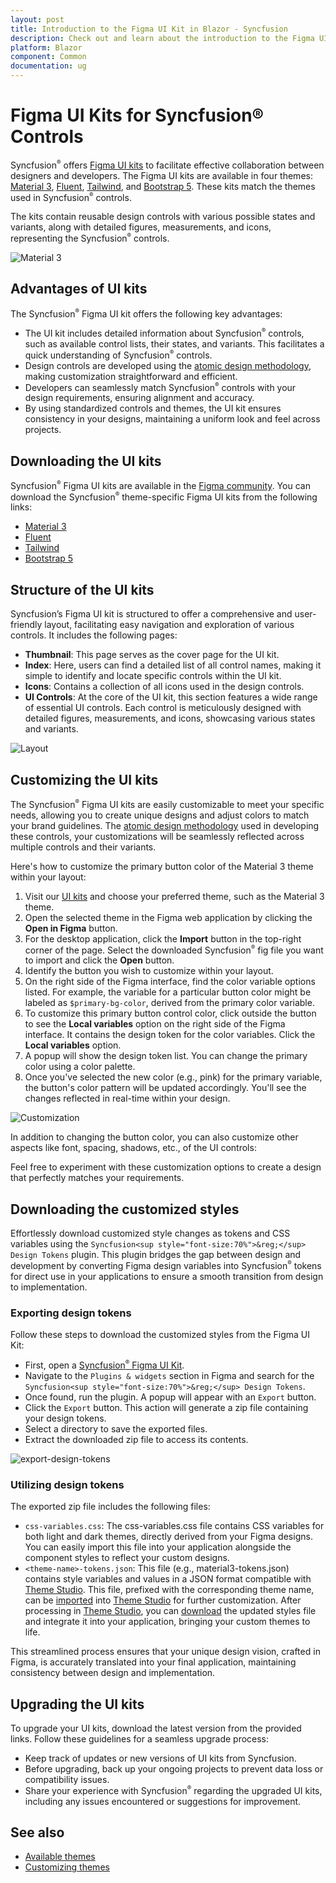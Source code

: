 ```yaml
---
layout: post
title: Introduction to the Figma UI Kit in Blazor - Syncfusion
description: Check out and learn about the introduction to the Figma UI Kit in the Syncfusion Blazor and more details.
platform: Blazor
component: Common
documentation: ug
---
```


# Figma UI Kits for Syncfusion&reg; Controls

Syncfusion<sup style="font-size:70%">&reg;</sup> offers [Figma UI kits](https://www.figma.com/@syncfusion) to facilitate effective collaboration between designers and developers. The Figma UI kits are available in four themes: [Material 3](https://www.figma.com/community/file/1385969023252455137/syncfusion-ui-kit-material-3-theme), [Fluent](https://www.figma.com/community/file/1385969120047188707/syncfusion-ui-kit-fluent-theme), [Tailwind](https://www.figma.com/community/file/1385969065626384098/syncfusion-ui-kit-tailwind-theme), and [Bootstrap 5](https://www.figma.com/community/file/1385968977953858272/syncfusion-ui-kit-bootstrap-5-theme). These kits match the themes used in Syncfusion<sup style="font-size:70%">&reg;</sup> controls.

The kits contain reusable design controls with various possible states and variants, along with detailed figures, measurements, and icons, representing the Syncfusion<sup style="font-size:70%">&reg;</sup> controls.

![Material 3](./images/material3.png)

## Advantages of UI kits

The Syncfusion<sup style="font-size:70%">&reg;</sup> Figma UI kit offers the following key advantages:
- The UI kit includes detailed information about Syncfusion<sup style="font-size:70%">&reg;</sup> controls, such as available control lists, their states, and variants. This facilitates a quick understanding of Syncfusion<sup style="font-size:70%">&reg;</sup> controls.
- Design controls are developed using the [atomic design methodology](https://atomicdesign.bradfrost.com/chapter-2/), making customization straightforward and efficient.
- Developers can seamlessly match Syncfusion<sup style="font-size:70%">&reg;</sup> controls with your design requirements, ensuring alignment and accuracy.
- By using standardized controls and themes, the UI kit ensures consistency in your designs, maintaining a uniform look and feel across projects.

## Downloading the UI kits

Syncfusion<sup style="font-size:70%">&reg;</sup> Figma UI kits are available in the [Figma community](https://www.figma.com/@syncfusion). You can download the Syncfusion<sup style="font-size:70%">&reg;</sup> theme-specific Figma UI kits from the following links:

- [Material 3](https://www.figma.com/community/file/1454123774600129202/syncfusion-ui-kit-material-3-theme)
- [Fluent](https://www.figma.com/community/file/1385969120047188707/syncfusion-ui-kit-fluent-theme)
- [Tailwind](https://www.figma.com/community/file/1385969065626384098/syncfusion-ui-kit-tailwind-theme)
- [Bootstrap 5](https://www.figma.com/community/file/1385968977953858272/syncfusion-ui-kit-bootstrap-5-theme)

## Structure of the UI kits

Syncfusion’s Figma UI kit is structured to offer a comprehensive and user-friendly layout, facilitating easy navigation and exploration of various controls. It includes the following pages:

- **Thumbnail**: This page serves as the cover page for the UI kit.
- **Index**: Here, users can find a detailed list of all control names, making it simple to identify and locate specific controls within the UI kit.
- **Icons**: Contains a collection of all icons used in the design controls.
- **UI Controls**: At the core of the UI kit, this section features a wide range of essential UI controls. Each control is meticulously designed with detailed figures, measurements, and icons, showcasing various states and variants.

![Layout](./images/layout.png)

## Customizing the UI kits

The Syncfusion<sup style="font-size:70%">&reg;</sup> Figma UI kits are easily customizable to meet your specific needs, allowing you to create unique designs and adjust colors to match your brand guidelines. The [atomic design methodology](https://atomicdesign.bradfrost.com/chapter-2/) used in developing these controls, your customizations will be seamlessly reflected across multiple controls and their variants.

Here's how to customize the primary button color of the Material 3 theme within your layout:

1. Visit our [UI kits](#downloading-the-ui-kits) and choose your preferred theme, such as the Material 3 theme.
2. Open the selected theme in the Figma web application by clicking the **Open in Figma** button.
3. For the desktop application, click the **Import** button in the top-right corner of the page. Select the downloaded Syncfusion<sup style="font-size:70%">&reg;</sup> fig file you want to import and click the **Open** button.
4. Identify the button you wish to customize within your layout.
5. On the right side of the Figma interface, find the color variable options listed. For example, the variable for a particular button color might be labeled as `$primary-bg-color`, derived from the primary color variable.
6. To customize this primary button control color, click outside the button to see the **Local variables** option on the right side of the Figma interface. It contains the design token for the color variables. Click the **Local variables** option.
7. A popup will show the design token list. You can change the primary color using a color palette.
8. Once you've selected the new color (e.g., pink) for the primary variable, the button's color pattern will be updated accordingly. You'll see the changes reflected in real-time within your design.

![Customization](./images/customize.png)

In addition to changing the button color, you can also customize other aspects like font, spacing, shadows, etc., of the UI controls:

Feel free to experiment with these customization options to create a design that perfectly matches your requirements.

## Downloading the customized styles

Effortlessly download customized style changes as tokens and CSS variables using the `Syncfusion<sup style="font-size:70%">&reg;</sup> Design Tokens` plugin. This plugin bridges the gap between design and development by converting Figma design variables into Syncfusion<sup style="font-size:70%">&reg;</sup> tokens for direct use in your applications to ensure a smooth transition from design to implementation.

### Exporting design tokens

Follow these steps to download the customized styles from the Figma UI Kit:

- First, open a [Syncfusion<sup style="font-size:70%">&reg;</sup> Figma UI Kit](https://www.figma.com/@syncfusion).
- Navigate to the `Plugins & widgets` section in Figma and search for the `Syncfusion<sup style="font-size:70%">&reg;</sup> Design Tokens`.
- Once found, run the plugin. A popup will appear with an `Export` button.
- Click the `Export` button. This action will generate a zip file containing your design tokens.
- Select a directory to save the exported files.
- Extract the downloaded zip file to access its contents.

![export-design-tokens](./images/syncfusion-design-tokens.png)

### Utilizing design tokens

The exported zip file includes the following files:
  - `css-variables.css`: The css-variables.css file contains CSS variables for both light and dark themes, directly derived from your Figma designs. You can easily import this file into your application alongside the component styles to reflect your custom designs. 
  - `<theme-name>-tokens.json`: This file (e.g., material3-tokens.json) contains style variables and values in a JSON format compatible with [Theme Studio](./theme-studio). This file, prefixed with the corresponding theme name, can be [imported](./theme-studio#import-previously-changed-settings-into-the-theme-studio) into [Theme Studio](./theme-studio) for further customization. After processing in [Theme Studio](./theme-studio), you can [download](./theme-studio#download-the-customized-theme) the updated styles file and integrate it into your application, bringing your custom themes to life.

This streamlined process ensures that your unique design vision, crafted in Figma, is accurately translated into your final application, maintaining consistency between design and implementation.

## Upgrading the UI kits

To upgrade your UI kits, download the latest version from the provided links. Follow these guidelines for a seamless upgrade process:

- Keep track of updates or new versions of UI kits from Syncfusion.
- Before upgrading, back up your ongoing projects to prevent data loss or compatibility issues.
- Share your experience with Syncfusion<sup style="font-size:70%">&reg;</sup> regarding the upgraded UI kits, including any issues encountered or suggestions for improvement.

## See also

* [Available themes](https://blazor.syncfusion.com/documentation/appearance/themes)
* [Customizing themes](https://blazor.syncfusion.com/documentation/appearance/theme-studio#customizing-theme-color-from-theme-studio)

